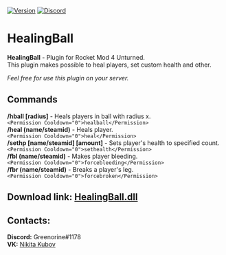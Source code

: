 [![Version](https://img.shields.io/github/release/RestoreMonarchyPlugins/HealingBall.svg)](https://github.com/RestoreMonarchyPlugins/RestoreMonarchyPlugins/releases) [![Discord](https://discordapp.com/api/guilds/520355060312440853/widget.png)](https://restoremonarchy.com/discord)
# HealingBall

**HealingBall** - Plugin for Rocket Mod 4 Unturned.  
This plugin makes possible to heal players, set custom health and other.

*Feel free for use this plugin on your server.*

## Commands
**/hball [radius]** - Heals players in ball with radius x.  
```<Permission Cooldown="0">healball</Permission>```  
**/heal (name/steamid)** - Heals player.  
```<Permission Cooldown="0">heal</Permission>```  
**/sethp [name/steamid] [amount]** - Sets player's health to specified count.  
```<Permission Cooldown="0">sethealth</Permission>```  
**/fbl (name/steamid)** - Makes player bleeding.  
```<Permission Cooldown="0">forcebleeding</Permission>```  
**/fbr (name/steamid)** - Breaks a player's leg.  
```<Permission Cooldown="0">forcebroken</Permission>```  

## Download link: [HealingBall.dll](https://github.com/RestoreMonarchyPlugins/HealingBall/releases/download/1.1/HealingBall.dll)

## Contacts:  
**Discord:** Greenorine#1178  
**VK:** [Nikita Kubov](https://vk.com/greenorine)
